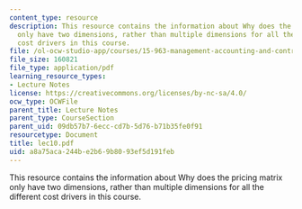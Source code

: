 ```yaml
---
content_type: resource
description: This resource contains the information about Why does the pricing matrix
  only have two dimensions, rather than multiple dimensions for all the different
  cost drivers in this course.
file: /ol-ocw-studio-app/courses/15-963-management-accounting-and-control-spring-2007/a8a75aca244be2b69b8093ef5d191feb_lec10.pdf
file_size: 160821
file_type: application/pdf
learning_resource_types:
- Lecture Notes
license: https://creativecommons.org/licenses/by-nc-sa/4.0/
ocw_type: OCWFile
parent_title: Lecture Notes
parent_type: CourseSection
parent_uid: 09db57b7-6ecc-cd7b-5d76-b71b35fe0f91
resourcetype: Document
title: lec10.pdf
uid: a8a75aca-244b-e2b6-9b80-93ef5d191feb
---
```

This resource contains the information about Why does the pricing matrix only have two dimensions, rather than multiple dimensions for all the different cost drivers in this course.